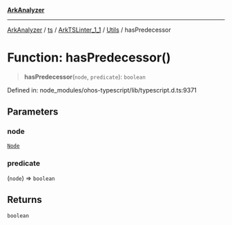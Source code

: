 [**ArkAnalyzer**](../../../../../../../../README.md)

***

[ArkAnalyzer](../../../../../../../../globals.md) / [ts](../../../../../README.md) / [ArkTSLinter\_1\_1](../../../README.md) / [Utils](../README.md) / hasPredecessor

# Function: hasPredecessor()

> **hasPredecessor**(`node`, `predicate`): `boolean`

Defined in: node\_modules/ohos-typescript/lib/typescript.d.ts:9371

## Parameters

### node

[`Node`](../../../../../interfaces/Node.md)

### predicate

(`node`) => `boolean`

## Returns

`boolean`
